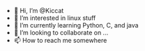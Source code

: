 - 👋 Hi, I’m @Kiccat
- 👀 I’m interested in linux stuff
- 🌱 I’m currently learning Python, C, and java
- 💞️ I’m looking to collaborate on ...
- 📫 How to reach me somewhere

<!---
Kiccat/Kiccat is a ✨ special ✨ repository because its `README.md` (this file) appears on your GitHub profile.
You can click the Preview link to take a look at your changes.
--->
